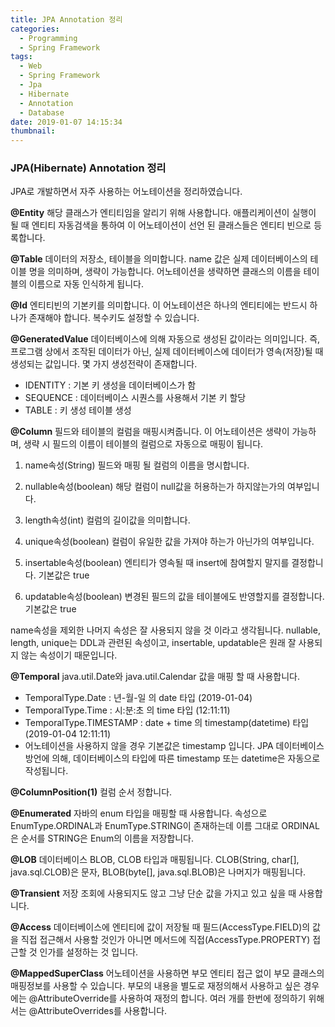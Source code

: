```yaml
---
title: JPA Annotation 정리
categories:
  - Programming
  - Spring Framework
tags:
  - Web
  - Spring Framework
  - Jpa
  - Hibernate
  - Annotation
  - Database
date: 2019-01-07 14:15:34
thumbnail:
---
```


### JPA(Hibernate) Annotation 정리

JPA로 개발하면서 자주 사용하는 어노테이션을 정리하였습니다.

**@Entity**
해당 클래스가 엔티티임을 알리기 위해 사용합니다. 애플리케이션이 실행이 될 때 엔티티 자동검색을 통하여 이 어노테이션이 선언 된 클래스들은 엔티티 빈으로 등록합니다.

**@Table**
데이터의 저장소, 테이블을 의미합니다. name 값은 실제 데이터베이스의 테이블 명을 의미하며, 생략이 가능합니다. 어노테이션을 생략하면 클래스의 이름을 테이블의 이름으로 자동 인식하게 됩니다.

**@Id**
엔티티빈의 기본키를 의미합니다. 이 어노테이션은 하나의 엔티티에는 반드시 하나가 존재해야 합니다. 복수키도 설정할 수 있습니다.

**@GeneratedValue**
데이터베이스에 의해 자동으로 생성된 값이라는 의미입니다. 즉, 프로그램 상에서 조작된 데이터가 아닌, 실제 데이터베이스에 데이터가 영속(저장)될 때 생성되는 값입니다. 몇 가지 생성전략이 존재합니다.

- IDENTITY : 기본 키 생성을 데이터베이스가 함
- SEQUENCE : 데이터베이스 시퀀스를 사용해서 기본 키 할당
- TABLE : 키 생성 테이블 생성

**@Column**
필드와 테이블의 컬럼을 매핑시켜줍니다. 이 어노테이션은 생략이 가능하며, 생략 시 필드의 이름이 테이블의 컬럼으로 자동으로 매핑이 됩니다.

1. name속성(String)
   필드와 매핑 될 컬럼의 이름을 명시합니다.

2. nullable속성(boolean)
   해당 컬럼이 null값을 허용하는가 하지않는가의 여부입니다.

3. length속성(int)
   컬럼의 길이값을 의미합니다.

4. unique속성(boolean)
   컬럼이 유일한 값을 가져야 하는가 아닌가의 여부입니다.

5. insertable속성(boolean)
   엔티티가 영속될 때 insert에 참여할지 말지를 결정합니다. 기본값은 true

6. updatable속성(boolean)
   변경된 필드의 값을 테이블에도 반영할지를 결정합니다. 기본값은 true

name속성을 제외한 나머지 속성은 잘 사용되지 않을 것 이라고 생각됩니다. nullable, length, unique는 DDL과 관련된 속성이고, insertable, updatable은 원래 잘 사용되지 않는 속성이기 때문입니다.

**@Temporal**
java.util.Date와 java.util.Calendar 값을 매핑 할 때 사용합니다.

- TemporalType.Date : 년-월-일 의 date 타입 (2019-01-04)
- TemporalType.Time : 시:분:초 의 time 타입 (12:11:11)
- TemporalType.TIMESTAMP : date + time 의 timestamp(datetime) 타입 (2019-01-04 12:11:11)
- 어노테이션을 사용하지 않을 경우 기본값은 timestamp 입니다. JPA 데이터베이스 방언에 의해, 데이터베이스의 타입에 따른 timestamp 또는 datetime은 자동으로 작성됩니다.

**@ColumnPosition(1)**
컬럼 순서 정합니다.

**@Enumerated**
자바의 enum 타입을 매핑할 때 사용합니다. 속성으로 EnumType.ORDINAL과 EnumType.STRING이 존재하는데 이름 그대로 ORDINAL은 순서를 STRING은 Enum의 이름을 저장합니다.

**@LOB**
데이터베이스 BLOB, CLOB 타입과 매핑됩니다. CLOB(String, char[], java.sql.CLOB)은 문자, BLOB(byte[], java.sql.BLOB)은 나머지가 매핑됩니다.

**@Transient**
저장 조회에 사용되지도 않고 그냥 단순 값을 가지고 있고 싶을 때 사용합니다.

**@Access**
데이터베이스에 엔티티에 값이 저장될 때 필드(AccessType.FIELD)의 값을 직접 접근해서 사용할 것인가 아니면 메서드에 직접(AccessType.PROPERTY) 접근할 것 인가를 설정하는 것 입니다.

**@MappedSuperClass**
어노테이션을 사용하면 부모 엔티티 접근 없이 부모 클래스의 매핑정보를 사용할 수 있습니다.
부모의 내용을 별도로 재정의해서 사용하고 싶은 경우에는 @AttributeOverride를 사용하여 재정의 합니다. 여러 개를 한번에 정의하기 위해서는 @AttributeOverrides를 사용합니다.
